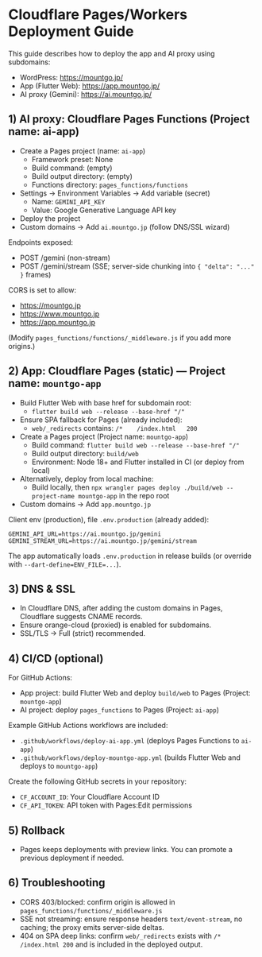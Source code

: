 # Cloudflare Pages/Workers Deployment Guide

This guide describes how to deploy the app and AI proxy using subdomains:

- WordPress: https://mountgo.jp/
- App (Flutter Web): https://app.mountgo.jp/
- AI proxy (Gemini): https://ai.mountgo.jp/

## 1) AI proxy: Cloudflare Pages Functions (Project name: ai-app)

- Create a Pages project (name: `ai-app`)
  - Framework preset: None
  - Build command: (empty)
  - Build output directory: (empty)
  - Functions directory: `pages_functions/functions`
- Settings → Environment Variables → Add variable (secret)
  - Name: `GEMINI_API_KEY`
  - Value: Google Generative Language API key
- Deploy the project
- Custom domains → Add `ai.mountgo.jp` (follow DNS/SSL wizard)

Endpoints exposed:
- POST /gemini (non-stream)
- POST /gemini/stream (SSE; server-side chunking into `{ "delta": "..." }` frames)

CORS is set to allow:
- https://mountgo.jp
- https://www.mountgo.jp
- https://app.mountgo.jp

(Modify `pages_functions/functions/_middleware.js` if you add more origins.)

## 2) App: Cloudflare Pages (static) — Project name: `mountgo-app`

- Build Flutter Web with base href for subdomain root:
  - `flutter build web --release --base-href "/"`
- Ensure SPA fallback for Pages (already included):
  - `web/_redirects` contains: `/*    /index.html   200`
- Create a Pages project (Project name: `mountgo-app`)
  - Build command: `flutter build web --release --base-href "/"`
  - Build output directory: `build/web`
  - Environment: Node 18+ and Flutter installed in CI (or deploy from local)
- Alternatively, deploy from local machine:
  - Build locally, then `npx wrangler pages deploy ./build/web --project-name mountgo-app` in the repo root
- Custom domains → Add `app.mountgo.jp`

Client env (production), file `.env.production` (already added):
```
GEMINI_API_URL=https://ai.mountgo.jp/gemini
GEMINI_STREAM_URL=https://ai.mountgo.jp/gemini/stream
```

The app automatically loads `.env.production` in release builds (or override with `--dart-define=ENV_FILE=...`).

## 3) DNS & SSL

- In Cloudflare DNS, after adding the custom domains in Pages, Cloudflare suggests CNAME records.
- Ensure orange-cloud (proxied) is enabled for subdomains.
- SSL/TLS → Full (strict) recommended.

## 4) CI/CD (optional)

For GitHub Actions:
- App project: build Flutter Web and deploy `build/web` to Pages (Project: `mountgo-app`)
- AI project: deploy `pages_functions` to Pages (Project: `ai-app`)

Example GitHub Actions workflows are included:
- `.github/workflows/deploy-ai-app.yml` (deploys Pages Functions to `ai-app`)
- `.github/workflows/deploy-mountgo-app.yml` (builds Flutter Web and deploys to `mountgo-app`)

Create the following GitHub secrets in your repository:
- `CF_ACCOUNT_ID`: Your Cloudflare Account ID
- `CF_API_TOKEN`: API token with Pages:Edit permissions

## 5) Rollback

- Pages keeps deployments with preview links. You can promote a previous deployment if needed.

## 6) Troubleshooting

- CORS 403/blocked: confirm origin is allowed in `pages_functions/functions/_middleware.js`
- SSE not streaming: ensure response headers `text/event-stream`, no caching; the proxy emits server-side deltas.
- 404 on SPA deep links: confirm `web/_redirects` exists with `/* /index.html 200` and is included in the deployed output.
